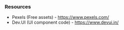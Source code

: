 ### Resources

- Pexels (Free assets) - https://www.pexels.com/
- Dev.UI (UI component code) - https://www.devui.in/
